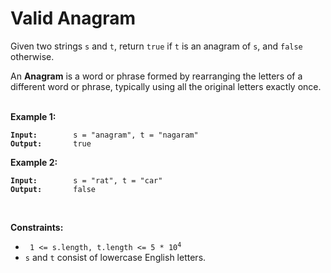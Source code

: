<!-- markdownlint-disable -->

# Valid Anagram

Given two strings `s` and `t`, return `true` if `t` is an anagram of `s`, and `false` otherwise.

An **Anagram** is a word or phrase formed by rearranging the letters of a different word or phrase, typically using all the original letters exactly once.<br>
<br>

**Example 1:**

<pre><code><strong>Input:</strong>        s = "anagram", t = "nagaram"
<strong>Output:</strong>       true </code></pre>

**Example 2:**

<pre><code><strong>Input:</strong>        s = "rat", t = "car"
<strong>Output:</strong>       false</code></pre>
<br>

**Constraints:**

<ul>
    <li><code> 1 <= s.length, t.length <= 5 * 10<sup>4</sup></code></li>
    <li><code>s</code> and <code>t</code> consist of lowercase English letters.</li>
</ul>
